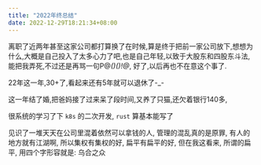 ```yaml
---
title: "2022年终总结"
date: 2022-12-29T18:21:34+08:00
---
```


离职了近两年甚至这家公司都打算换了在时候,算是终于把前一家公司放下,想想为什么,大概是自己投入了太多心力了吧,也是自己年轻,以致于大股东和四股东斗法,能把我弄死,不过还是再骂一句P@*()$%_)!@#*$()!@*, 好了,以后再也不在意这个事了.

22年这一年,30+了,看起来还有5年就可以退休了-_-

这一年结了婚,把爸妈接了过来呆了段时间,又养了只猫,还欠着银行140多,

很系统的学习了下 `k8s` 的二次开发, `rust` 算基本能写了

见识了一堆天天在公司里混着依然可以拿钱的人, 管理的混乱真的是原罪, 有人的地方就有江湖啊, 所以集权有集权的好, 扁平有扁平的好, 但在我这看来, 所谓的扁平, 用四个字形容就是: 乌合之众 

